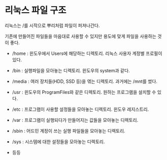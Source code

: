 # 리눅스 파일 구조

리눅스는 /를 시작으로 뿌리처럼 파일이 퍼져나간다.

기존에 만들어진 파일들을 마음대로 사용할 수 있지만 용도에 맞게 파일을 사용하는 것이 좋다.

- /home : 윈도우에서 Users에 해당하는 디렉토리. 리눅스 사용자 계정별 프로필이 있다.
- /bin : 실행파일을 모아놓는 디렉토리. 윈도우의 system과 같다.
- /media : 여러 장치들(HDD, SSD 등)을 엮는 디렉토리. 과거에는 /mnt를 썼다.
- /usr : 윈도우의 ProgramFiles와 같은 디렉토리. 원하는 프로그램을 설치할 수 있다.
- /etc : 프로그램이 사용할 설정들을 모아놓는 디렉토리. 윈도우 레지스트리.
- /var : 프로그램이 실행되다가 만들어지는 값들을 모아놓는 디렉토리.
- /sbin : 어드민 계정이 쓰는 실행 파일들을 모아놓는 디렉토리.
- /sys : 시스템에 대한 설정들을 모아놓는 디렉토리.

- 등등
